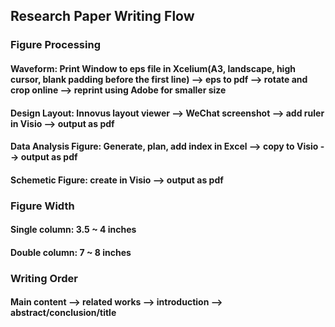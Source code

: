 ## Research Paper Writing Flow
### Figure Processing
#### Waveform: Print Window to eps file in Xcelium(A3, landscape, high cursor, blank padding before the first line) --> eps to pdf --> rotate and crop online --> reprint using Adobe for smaller size
#### Design Layout: Innovus layout viewer --> WeChat screenshot --> add ruler in Visio --> output as pdf
#### Data Analysis Figure: Generate, plan, add index in Excel --> copy to Visio --> output as pdf
#### Schemetic Figure: create in Visio --> output as pdf
### Figure Width
#### Single column: 3.5 ~ 4 inches
#### Double column: 7 ~ 8 inches
### Writing Order
#### Main content --> related works --> introduction --> abstract/conclusion/title
